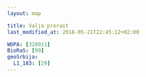 ```yaml
---
layout: map

title: Valja prerast
last_modified_at: 2018-05-21T22:45:12+02:00

WDPA: [328911]
BioRaS: [99]
geoSrbija:
  L1_183: [29]
---
```

